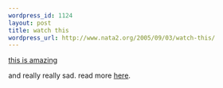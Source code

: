 ```yaml
--- 
wordpress_id: 1124
layout: post
title: watch this
wordpress_url: http://www.nata2.org/2005/09/03/watch-this/
---
```

<a href="http://nata2.info/war/kanye_nola_benefit.wmv">this is amazing</a>

and really really sad. read more <A href="http://www.boingboing.net/2005/09/03/kanye_west_george_bu.html">here</a>.
